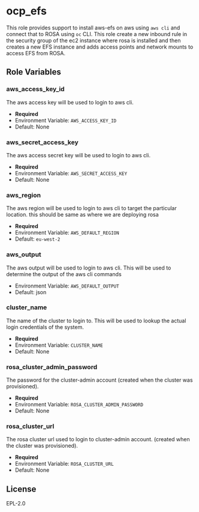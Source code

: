 ocp_efs
=========

This role provides support to install aws-efs on aws using `aws cli` and connect that to ROSA using `oc` CLI. This role create a new inbound rule in the security group of the ec2 instance where rosa is installed and then creates a new EFS instance and adds access points and network mounts to access EFS from ROSA.

Role Variables
--------------

### aws_access_key_id
The aws access key will be used to login to aws cli.

- **Required**
- Environment Variable: `AWS_ACCESS_KEY_ID`
- Default: None

### aws_secret_access_key
The aws access secret key will be used to login to aws cli.

- **Required**
- Environment Variable: `AWS_SECRET_ACCESS_KEY`
- Default: None

### aws_region
The aws region will be used to login to aws cli to target the particular location. this should be same as where we are deploying rosa

- **Required**
- Environment Variable: `AWS_DEFAULT_REGION`
- Default: `eu-west-2`

### aws_output
The aws output will be used to login to aws cli. This will be used to determine the output of the aws cli commands

- Environment Variable: `AWS_DEFAULT_OUTPUT`
- Default: json

### cluster_name
The name of the cluster to login to.  This will be used to lookup the actual login credentials of the system.

- **Required**
- Environment Variable: `CLUSTER_NAME`
- Default: None

### rosa_cluster_admin_password
The password for the cluster-admin account (created when the cluster was provisioned).

- **Required**
- Environment Variable: `ROSA_CLUSTER_ADMIN_PASSWORD`
- Default: None

### rosa_cluster_url
The rosa cluster url used to login to cluster-admin account.  (created when the cluster was provisioned).
- **Required**
- Environment Variable: `ROSA_CLUSTER_URL`
- Default: None


License
-------

EPL-2.0
